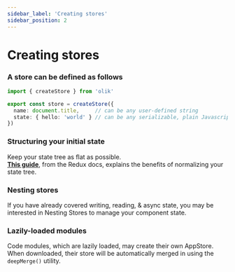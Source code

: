 ```yaml
---
sidebar_label: 'Creating stores'
sidebar_position: 2
---
```


# Creating stores

### A store can be defined as follows
```ts
import { createStore } from 'olik'

export const store = createStore({
  name: document.title,     // can be any user-defined string
  state: { hello: 'world' } // can be any serializable, plain Javascript object
})
```

### Structuring your initial state
Keep your state tree as flat as possible.  
[**This guide**](https://redux.js.org/recipes/structuring-reducers/normalizing-state-shape), from the Redux docs, explains the benefits of normalizing your state tree.

### Nesting stores
If you have already covered writing, reading, & async state, you may be interested in Nesting Stores to manage your component state.

### Lazily-loaded modules
Code modules, which are lazily loaded, may create their own AppStore. When downloaded, their store will be automatically merged in using the `deepMerge()` utility.